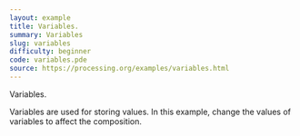 ```yaml
---
layout: example
title: Variables.
summary: Variables
slug: variables
difficulty: beginner
code: variables.pde
source: https://processing.org/examples/variables.html
---
```


Variables. 

 Variables are used for storing values. In this example, change the values of variables to affect the composition.
